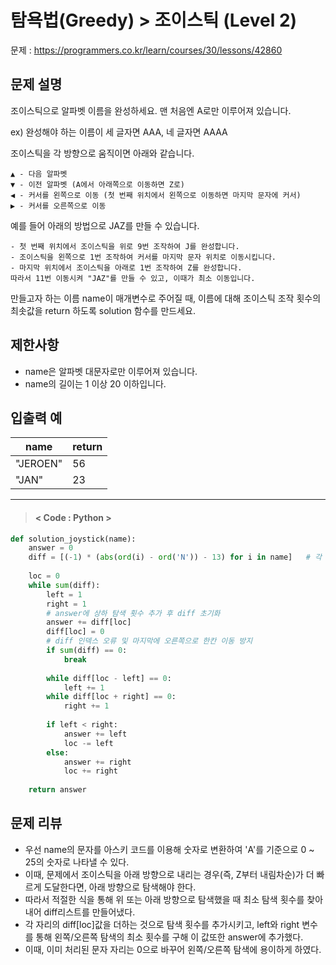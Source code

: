 # 탐욕법(Greedy) > 조이스틱 (Level 2)
문제 : https://programmers.co.kr/learn/courses/30/lessons/42860

## 문제 설명
조이스틱으로 알파벳 이름을 완성하세요. 맨 처음엔 A로만 이루어져 있습니다.

ex) 완성해야 하는 이름이 세 글자면 AAA, 네 글자면 AAAA

조이스틱을 각 방향으로 움직이면 아래와 같습니다.

    ▲ - 다음 알파벳
    ▼ - 이전 알파벳 (A에서 아래쪽으로 이동하면 Z로)
    ◀ - 커서를 왼쪽으로 이동 (첫 번째 위치에서 왼쪽으로 이동하면 마지막 문자에 커서)
    ▶ - 커서를 오른쪽으로 이동
예를 들어 아래의 방법으로 JAZ를 만들 수 있습니다.

    - 첫 번째 위치에서 조이스틱을 위로 9번 조작하여 J를 완성합니다.
    - 조이스틱을 왼쪽으로 1번 조작하여 커서를 마지막 문자 위치로 이동시킵니다.
    - 마지막 위치에서 조이스틱을 아래로 1번 조작하여 Z를 완성합니다.
    따라서 11번 이동시켜 "JAZ"를 만들 수 있고, 이때가 최소 이동입니다.

만들고자 하는 이름 name이 매개변수로 주어질 때, 이름에 대해 조이스틱 조작 횟수의 최솟값을 return 하도록 solution 함수를 만드세요.

## 제한사항
- name은 알파벳 대문자로만 이루어져 있습니다.
- name의 길이는 1 이상 20 이하입니다.

## 입출력 예

| name | return |
| --- | --- | 
| "JEROEN" | 56 |
| "JAN" | 23 |

____

> #### < Code : Python >
```python
def solution_joystick(name):
    answer = 0
    diff = [(-1) * (abs(ord(i) - ord('N')) - 13) for i in name]   # 각 문자의 최소 탐색 횟수
    
    loc = 0
    while sum(diff):
        left = 1
        right = 1
        # answer에 상하 탐색 횟수 추가 후 diff 초기화
        answer += diff[loc]
        diff[loc] = 0
        # diff 인덱스 오류 및 마지막에 오른쪽으로 한칸 이동 방지
        if sum(diff) == 0:
            break
        
        while diff[loc - left] == 0:
            left += 1
        while diff[loc + right] == 0:
            right += 1
        
        if left < right:
            answer += left
            loc -= left
        else:
            answer += right
            loc += right
            
    return answer
```

## 문제 리뷰
- 우선 name의 문자를 아스키 코드를 이용해 숫자로 변환하여 'A'를 기준으로 0 ~ 25의 숫자로 나타낼 수 있다.
- 이때, 문제에서 조이스틱을 아래 방향으로 내리는 경우(즉, Z부터 내림차순)가 더 빠르게 도달한다면, 아래 방향으로 탐색해야 한다.
- 따라서 적절한 식을 통해 위 또는 아래 방향으로 탐색했을 때 최소 탐색 횟수를 찾아내어 diff리스트를 만들어냈다.
- 각 자리의 diff[loc]값을 더하는 것으로 탐색 횟수를 추가시키고, left와 right 변수를 통해 왼쪽/오른쪽 탐색의 최소 횟수를 구해 이 값또한 answer에 추가했다.
- 이때, 이미 처리된 문자 자리는 0으로 바꾸어 왼쪽/오른쪽 탐색에 용이하게 하였다.
